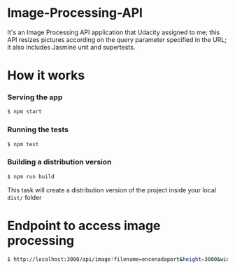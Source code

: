 # Image-Processing-API

It's an Image Processing API application that Udacity assigned to me; this API resizes pictures according on the query parameter specified in the URL; it also includes Jasmine unit and supertests.

# How it works

### Serving the app

```sh
$ npm start
```

### Running the tests

```sh
$ npm test
```

### Building a distribution version

```sh
$ npm run build
```

This task will create a distribution version of the project
inside your local `dist/` folder

# Endpoint to access image processing 

```sh
$ http://localhost:3000/api/image?filename=encenadaport&height=3000&width=3000
```
